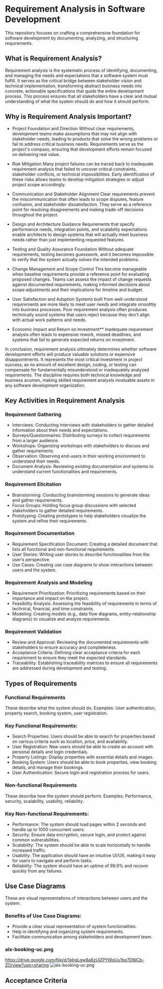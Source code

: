 # Requirement Analysis in Software Development
This repository focuses on crafting a comprehensive foundation for software development by documenting, analyzing, 
and structuring requirements.

## What is Requirement Analysis?
Requirement analysis is the systematic process of identifying, documenting, and managing the needs and expectations 
that a software system must fulfill. It serves as the critical bridge between stakeholder vision and technical 
implementation, transforming abstract business needs into concrete, actionable specifications that guide the entire
development process. This process ensures that all stakeholders have a clear and mutual understanding of what the 
system should do and how it should perform.

## Why is Requirement Analysis Important?
+ Project Foundation and Direction
  Without clear requirements, development teams make assumptions that may not align with stakeholder needs, leading to 
  products that solve the wrong problems or fail to address critical business needs. Requirements serve as the project's 
  compass, ensuring that development efforts remain focused on delivering real value.
  
+ Risk Mitigation
  Many project failures can be traced back to inadequate requirement analysis that failed to uncover critical constraints,
  stakeholder conflicts, or technical impossibilities. Early identification of these risks allows teams to develop mitigation
  strategies or adjust project scope accordingly.

+ Communication and Stakeholder Alignment
   Clear requirements prevent the miscommunication that often leads to scope disputes, feature confusion, and stakeholder
   dissatisfaction. They serve as a reference point for resolving disagreements and making trade-off decisions throughout the project.

+ Design and Architecture Guidance
  Requirements that specify performance needs, integration points, and scalability expectations enable architects to design systems
  that will actually meet business needs rather than just implementing requested features.

+ Testing and Quality Assurance Foundation
  Without adequate requirements, testing becomes guesswork, and it becomes impossible to verify that the system actually solves the
  intended problems.

+ Change Management and Scope Control
  This become manageable when baseline requirements provide a reference point for evaluating proposed changes. Teams can assess the
  impact of change requests against documented requirements, making informed decisions about scope adjustments and their implications
  for timeline and budget.

+ User Satisfaction and Adoption
  Systems built from well-understood requirements are more likely to meet user needs and integrate smoothly into business processes. Poor requirement
  analysis often produces technically sound systems that users reject because they don't align with actual work patterns and needs.

+ Economic Impact and Return on Investment** Inadequate requirement analysis often leads to expensive rework, missed deadlines, and systems that fail 
  to generate expected returns on investment.
  
In conclusion, requirement analysis ultimately determines whether software development efforts will produce valuable solutions or expensive disappointments.
It represents the most critical investment in project success, as no amount of excellent design, coding, or testing can compensate for fundamentally 
misunderstood or inadequately analyzed requirements. The discipline requires both technical knowledge and business acumen, making skilled requirement analysts
invaluable assets in any software development organization.

## Key Activities in Requirement Analysis
### Requirement Gathering 
+ Interviews: Conducting interviews with stakeholders to gather detailed information about their needs and expectations.
+ Surveys/Questionnaires: Distributing surveys to collect requirements from a larger audience.
+ Workshops: Organizing workshops with stakeholders to discuss and gather requirements.
+ Observation: Observing end-users in their working environment to understand their needs.
+ Document Analysis: Reviewing existing documentation and systems to understand current functionalities and requirements.
### Requirement Elicitation 
+ Brainstorming: Conducting brainstorming sessions to generate ideas and gather requirements.
+ Focus Groups: Holding focus group discussions with selected stakeholders to gather detailed requirements.
+ Prototyping: Creating prototypes to help stakeholders visualize the system and refine their requirements.
### Requirement Documentation 
+ Requirement Specification Document: Creating a detailed document that lists all functional and non-functional requirements.
+ User Stories: Writing user stories to describe functionalities from the user’s perspective.
+ Use Cases: Creating use case diagrams to show interactions between users and the system.
### Requirement Analysis and Modeling 
+ Requirement Prioritization: Prioritizing requirements based on their importance and impact on the project.
+ Feasibility Analysis: Assessing the feasibility of requirements in terms of technical, financial, and time constraints.
+ Modeling: Creating models (e.g., data flow diagrams, entity-relationship diagrams) to visualize and analyze requirements.
### Requirement Validation 
+ Review and Approval: Reviewing the documented requirements with stakeholders to ensure accuracy and completeness.
+ Acceptance Criteria: Defining clear acceptance criteria for each requirement to ensure they meet the expected standards.
+ Traceability: Establishing traceability matrices to ensure all requirements are addressed during development and testing.

## Types of Requirements
### Functional Requirements
These describe what the system should do.
Examples: User authentication, property search, booking system, user registration.
### Key Functional Requirements:
+ Search Properties: Users should be able to search for properties based on various criteria such as location, price, and availability.
+ User Registration: New users should be able to create an account with personal details and login credentials.
+ Property Listings: Display properties with essential details and images.
+ Booking System: Users should be able to book properties, view booking details, and manage their bookings.
+ User Authentication: Secure login and registration process for users.
  
### Non-functional Requirements
These describe how the system should perform.
Examples: Performance, security, scalability, usability, reliability.
### Key Non-functional Requirements:
+ Performance: The system should load pages within 2 seconds and handle up to 1000 concurrent users.
+ Security: Ensure data encryption, secure login, and protect against common vulnerabilities.
+ Scalability: The system should be able to scale horizontally to handle increased traffic.
+ Usability: The application should have an intuitive UI/UX, making it easy for users to navigate and perform tasks.
+ Reliability: The system should have an uptime of 99.9% and recover quickly from any failures.

## Use Case Diagrams
These are visual representations of interactions between users and the system.
### Benefits of Use Case Diagrams:
+ Provide a clear visual representation of system functionalities.
+ Help in identifying and organizing system requirements.
+ Facilitate communication among stakeholders and development team.
### alx-booking-uc.png 
https://drive.google.com/file/d/1ebgLgw8a6zUlZPYI9oUu1be7DNlCb-ZO/view?usp=sharing
![alx-booking-uc.png](https://github.com/user-attachments/assets/88b19dd1-0a22-4b17-9e51-44eb6969c206)


## Acceptance Criteria

